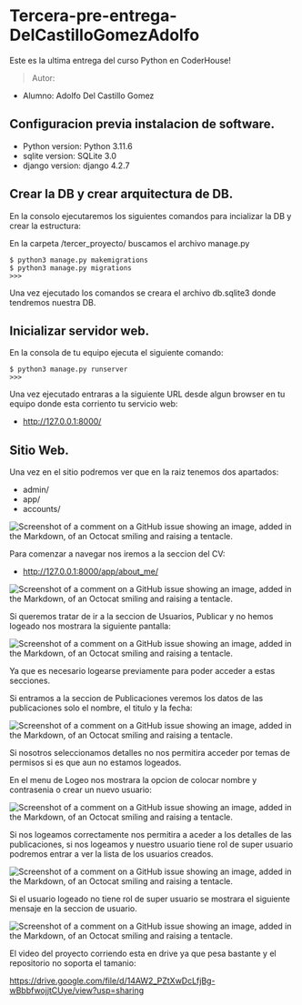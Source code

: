 # Tercera-pre-entrega-DelCastilloGomezAdolfo

Este es la ultima entrega del curso Python en CoderHouse!

> Autor:
- Alumno: Adolfo Del Castillo Gomez

## Configuracion previa instalacion de software.

- Python version: Python 3.11.6
- sqlite version: SQLite 3.0
- django version: django 4.2.7


## Crear la DB y crear arquitectura de DB.

En la consolo ejecutaremos los siguientes comandos para incializar la DB y crear la estructura:

En la carpeta /tercer_proyecto/ buscamos el archivo manage.py

    $ python3 manage.py makemigrations
    $ python3 manage.py migrations
    >>>

Una vez ejecutado los comandos se creara el archivo db.sqlite3 donde tendremos nuestra DB.

## Inicializar servidor web.

En la consola de tu equipo ejecuta el siguiente comando:

    $ python3 manage.py runserver
    >>>

Una vez ejecutado entraras a la siguiente URL desde algun browser en tu equipo donde esta corriento tu servicio web:

- http://127.0.0.1:8000/

## Sitio Web.

Una vez en el sitio podremos ver que en la raiz tenemos dos apartados:

- admin/
- app/
- accounts/

![Screenshot of a comment on a GitHub issue showing an image, added in the Markdown, of an Octocat smiling and raising a tentacle.](/blog_adolfo_del_castillo/imag/Image1.png)

Para comenzar a navegar nos iremos a la seccion del CV:

- http://127.0.0.1:8000/app/about_me/

![Screenshot of a comment on a GitHub issue showing an image, added in the Markdown, of an Octocat smiling and raising a tentacle.](/blog_adolfo_del_castillo/imag/Image2.png)

Si queremos tratar de ir a la seccion de Usuarios, Publicar y no hemos logeado nos mostrara la siguiente pantalla:

![Screenshot of a comment on a GitHub issue showing an image, added in the Markdown, of an Octocat smiling and raising a tentacle.](/blog_adolfo_del_castillo/imag/Image3.png)

Ya que es necesario logearse previamente para poder acceder a estas secciones.

Si entramos a la seccion de Publicaciones veremos los datos de las publicaciones solo el nombre, el titulo y la fecha:

![Screenshot of a comment on a GitHub issue showing an image, added in the Markdown, of an Octocat smiling and raising a tentacle.](/blog_adolfo_del_castillo/imag/Image4.png)

Si nosotros seleccionamos detalles no nos permitira acceder por temas de permisos si es que aun no estamos logeados.

En el menu de Logeo nos mostrara la opcion de colocar nombre y contrasenia o crear un nuevo usuario:

![Screenshot of a comment on a GitHub issue showing an image, added in the Markdown, of an Octocat smiling and raising a tentacle.](/blog_adolfo_del_castillo/imag/Image5.png)

Si nos logeamos correctamente nos permitira a aceder a los detalles de las publicaciones, si nos logeamos y nuestro usuario tiene rol de super usuario podremos entrar a ver la lista de los usuarios creados.

![Screenshot of a comment on a GitHub issue showing an image, added in the Markdown, of an Octocat smiling and raising a tentacle.](/blog_adolfo_del_castillo/imag/Image6.png)

Si el usuario logeado no tiene rol de super usuario se mostrara el siguiente mensaje en la seccion de usuario.

![Screenshot of a comment on a GitHub issue showing an image, added in the Markdown, of an Octocat smiling and raising a tentacle.](/blog_adolfo_del_castillo/imag/Image7.png)

El video del proyecto corriendo esta en drive ya que pesa bastante y el repositorio no soporta el tamanio:

https://drive.google.com/file/d/14AW2_PZtXwDcLfjBg-wBbbfwojjtCUye/view?usp=sharing